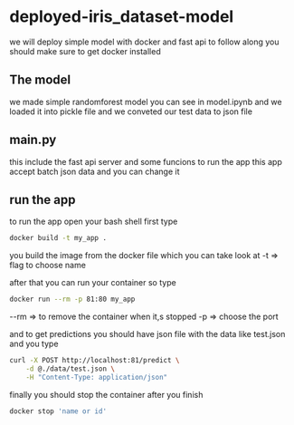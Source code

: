 # deployed-iris_dataset-model
we will deploy simple model with docker and fast api 
to follow along you should make sure to get docker installed 

## The model 
we made simple randomforest model you can see in model.ipynb and we loaded it into 
pickle file and we conveted our test data to json file 

## main.py 
this include the fast api server and some funcions to run the app 
this app accept batch json data and you can change it  

## run the app 
to run the app open your bash shell first type 
```bash 
docker build -t my_app . 
``` 
you build the image from the docker file which you can take look at 
-t => flag to choose name 

after that you can run your container so type 
```bash 
docker run --rm -p 81:80 my_app 
``` 
--rm => to remove the container when it,s stopped 
-p => choose the port 

and to get predictions you should have json file with the data like test.json 
and you type 
```bash 
curl -X POST http://localhost:81/predict \
    -d @./data/test.json \
    -H "Content-Type: application/json"
``` 

finally you should stop the container after you finish 

```bash
docker stop 'name or id'
```
